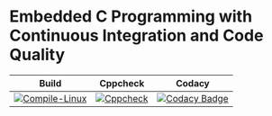 
# Embedded C Programming with Continuous Integration and Code Quality 

|Build|Cppcheck|Codacy|
|:--:|:--:|:--:|
|[![Compile-Linux](https://github.com/PramodhMahadeshKM/EmbC_Proj_LTTS/actions/workflows/Compile-Linux.yml/badge.svg)](https://github.com/PramodhMahadeshKM/EmbC_Proj_LTTS/actions/workflows/Compile-Linux.yml)|[![Cppcheck](https://github.com/PramodhMahadeshKM/EmbC_Proj_LTTS/actions/workflows/Cppcheck.yml/badge.svg)](https://github.com/PramodhMahadeshKM/EmbC_Proj_LTTS/actions/workflows/Cppcheck.yml) |[![Codacy Badge](https://app.codacy.com/project/badge/Grade/decac9e726c5428c8eea1493c929dede)](https://www.codacy.com/gh/PramodhMahadeshKM/EmbC_Proj_LTTS/dashboard?utm_source=github.com&amp;utm_medium=referral&amp;utm_content=PramodhMahadeshKM/EmbC_Proj_LTTS&amp;utm_campaign=Badge_Grade)|
